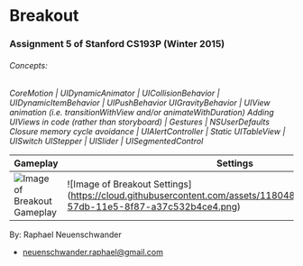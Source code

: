# Breakout
### Assignment 5 of Stanford CS193P (Winter 2015)
###### Concepts:
*CoreMotion | UIDynamicAnimator | UICollisionBehavior | UIDynamicItemBehavior | UIPushBehavior
UIGravityBehavior | UIView animation (i.e. transitionWithView and/or animateWithDuration) 
Adding UIViews in code (rather than storyboard) | Gestures | NSUserDefaults
Closure memory cycle avoidance | UIAlertController | Static UITableView | UISwitch
UIStepper | UISlider | UISegmentedControl*

Gameplay | Settings
------------ | -------------
![Image of Breakout Gameplay](https://cloud.githubusercontent.com/assets/11804885/9791446/62dca6a0-57db-11e5-999c-f8500f3e9cc5.png) | ![Image of Breakout Settings] (https://cloud.githubusercontent.com/assets/11804885/9791462/74cbe0f6-57db-11e5-8f87-a37c532b4ce4.png)


By: Raphael Neuenschwander
- neuenschwander.raphael@gmail.com